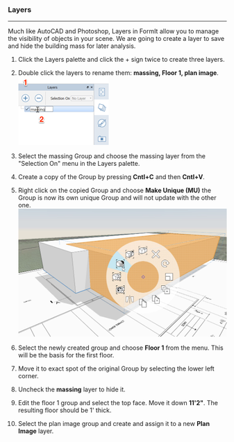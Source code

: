 ### Layers
---

Much like AutoCAD and Photoshop, Layers in FormIt allow you to manage the visibility of objects in your scene. We are going to create a layer to save and hide the building mass for later analysis.

1. Click the Layers palette and click the + sign twice to create three layers.

2. Double click the layers to rename them: **massing, Floor 1, plan image**. ![](./images/10c435cf-fcc2-4a4b-9135-094dea903da2.png)

3. Select the massing Group and choose the massing layer from the "Selection On" menu in the Layers palette.

4. Create a copy of the Group by pressing **Cntl+C** and then **Cntl+V**.

5. Right click on the copied Group and choose **Make Unique (MU)** the Group is now its own unique Group and will not update with the other one. ![](./images/3f46a20c-a1ab-44a1-8ba3-d2cdb050f1bd.png)

6. Select the newly created group and choose **Floor 1** from the menu. This will be the basis for the first floor.

7. Move it to exact spot of the original Group by selecting the lower left corner. 

8. Uncheck the **massing** layer to hide it.

9. Edit the floor 1 group and select the top face. Move it down **11'2"**. The resulting floor should be 1' thick.

10. Select the plan image group and create and assign it to a new **Plan Image** layer.